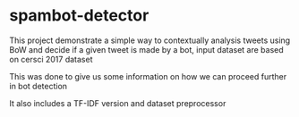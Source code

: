 # spambot-detector

This project demonstrate a simple way to contextually analysis tweets using BoW
and decide if a given tweet is made by a bot, input dataset are based on cersci 2017 dataset
 
This was done to give us some information on how we can proceed further in bot detection

It also includes a TF-IDF version and dataset preprocessor
